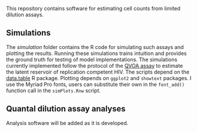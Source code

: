 This repository contains software for estimating cell counts from limited dilution assays.

Simulations
-----------

The _simulation_ folder contains the R code for simulating such assays and plotting the results. Running these simulations trains intuition and provides the ground truth for testing of model implementations. The simulations currently implemented follow the protocol of the [QVOA assay](https://www.biorxiv.org/content/10.1101/018911v1) to estimate the latent reservoir of replication competent HIV. The scripts depend on the [data.table](https://github.com/Rdatatable/data.table/wiki) R package. Plotting depends on `ggplot2` and `showtext` packages. I use the Myriad Pro fonts, users can substitute their own in the `font_add()` function call in the `simPlots.Rnw` script.

Quantal dilution assay analyses
-------------------------

Analysis software will be added as it is developed.
